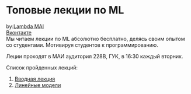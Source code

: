 # Топовые лекции по ML 
by:[Lambda MAI](https://lambda-it.ru/)<br>
[Вконтакте](https://vk.com/lambdamai)<br>
Мы читаем лекции по ML абсолютно бесплатно, делясь своим опытом со студентами. Мотивируя студентов к программированию.


Леции проходят в МАИ аудитория 228В, ГУК, в 16:30 каждый вторник.


Список пройденных лекций:

1. [Вводная лекция](lectures/1_lecture/lecture.md) 
2. [Линейные модели](lectures/2_lecture/2_lecture_linear_regression.md)